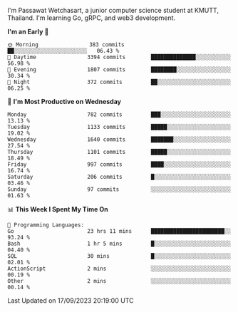 
I'm Passawat Wetchasart, a junior computer science student at KMUTT, Thailand. I'm learning Go, gRPC, and web3 development.



<!--START_SECTION:waka-->
**I'm an Early 🐤** 

```text
🌞 Morning                383 commits         ██░░░░░░░░░░░░░░░░░░░░░░░   06.43 % 
🌆 Daytime                3394 commits        ██████████████░░░░░░░░░░░   56.98 % 
🌃 Evening                1807 commits        ████████░░░░░░░░░░░░░░░░░   30.34 % 
🌙 Night                  372 commits         ██░░░░░░░░░░░░░░░░░░░░░░░   06.25 % 
```
📅 **I'm Most Productive on Wednesday** 

```text
Monday                   782 commits         ███░░░░░░░░░░░░░░░░░░░░░░   13.13 % 
Tuesday                  1133 commits        █████░░░░░░░░░░░░░░░░░░░░   19.02 % 
Wednesday                1640 commits        ███████░░░░░░░░░░░░░░░░░░   27.54 % 
Thursday                 1101 commits        █████░░░░░░░░░░░░░░░░░░░░   18.49 % 
Friday                   997 commits         ████░░░░░░░░░░░░░░░░░░░░░   16.74 % 
Saturday                 206 commits         █░░░░░░░░░░░░░░░░░░░░░░░░   03.46 % 
Sunday                   97 commits          ░░░░░░░░░░░░░░░░░░░░░░░░░   01.63 % 
```


📊 **This Week I Spent My Time On** 

```text
💬 Programming Languages: 
Go                       23 hrs 11 mins      ███████████████████████░░   93.24 % 
Bash                     1 hr 5 mins         █░░░░░░░░░░░░░░░░░░░░░░░░   04.40 % 
SQL                      30 mins             █░░░░░░░░░░░░░░░░░░░░░░░░   02.01 % 
ActionScript             2 mins              ░░░░░░░░░░░░░░░░░░░░░░░░░   00.19 % 
Other                    2 mins              ░░░░░░░░░░░░░░░░░░░░░░░░░   00.14 % 
```


 Last Updated on 17/09/2023 20:19:00 UTC
<!--END_SECTION:waka-->

<!--
**markpassawat/markpassawat** is a ✨ _special_ ✨ repository because its `README.md` (this file) appears on your GitHub profile.

Here are some ideas to get you started:

- 🔭 I’m currently working on ...
- 🌱 I’m currently learning ...
- 👯 I’m looking to collaborate on ...
- 🤔 I’m looking for help with ...
- 💬 Ask me about ...
- 📫 How to reach me: ...
- 😄 Pronouns: He/Him
- ⚡ Fun fact: ...
-->
